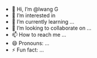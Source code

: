 - 👋 Hi, I’m @lwang G
- 👀 I’m interested in 
- 🌱 I’m currently learning ...
- 💞️ I’m looking to collaborate on ...
- 📫 How to reach me ...
- 😄 Pronouns: ...
- ⚡ Fun fact: ...

<!---
Wangwangroup/Wangwangroup is a ✨ special ✨ repository because its `README.md` (this file) appears on your GitHub profile.
You can click the Preview link to take a look at your changes.
--->
